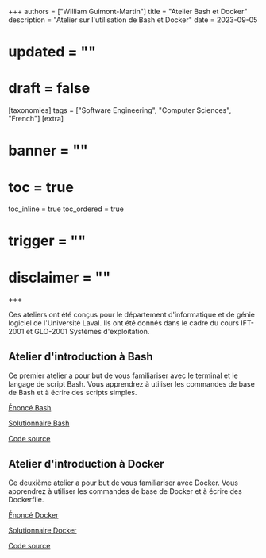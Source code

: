 +++
authors = ["William Guimont-Martin"]
title = "Atelier Bash et Docker"
description = "Atelier sur l'utilisation de Bash et Docker"
date = 2023-09-05
# updated = ""
# draft = false
[taxonomies]
tags = ["Software Engineering", "Computer Sciences", "French"]
[extra]
# banner = ""
# toc = true
toc_inline = true
toc_ordered = true
# trigger = ""
# disclaimer = ""
+++

Ces ateliers ont été conçus pour le département d'informatique et de génie logiciel de l'Université Laval.
Ils ont été donnés dans le cadre du cours IFT-2001 et GLO-2001 Systèmes d'exploitation.

## Atelier d'introduction à Bash

Ce premier atelier a pour but de vous familiariser avec le terminal et le langage de script Bash.
Vous apprendrez à utiliser les commandes de base de Bash et à écrire des scripts simples.

<a href="AtelierBash.pdf" target="_blank">Énoncé Bash</a>

<a href="AtelierBashSolutionnaire.pdf" target="_blank">Solutionnaire Bash</a>

<a class="external" href="https://github.com/ulavalIFTGLOateliers/IFT2001-Scripting" target="_blank">Code source</a>

## Atelier d'introduction à Docker

Ce deuxième atelier a pour but de vous familiariser avec Docker.
Vous apprendrez à utiliser les commandes de base de Docker et à écrire des Dockerfile.

<a href="AtelierDocker.pdf" target="_blank">Énoncé Docker</a>

<a href="AtelierDockerSolutionnaire.pdf" target="_blank">Solutionnaire Docker</a>

<a class="external" href="https://github.com/ulavalIFTGLOateliers/IFT2001-Docker" target="_blank">Code source</a>
